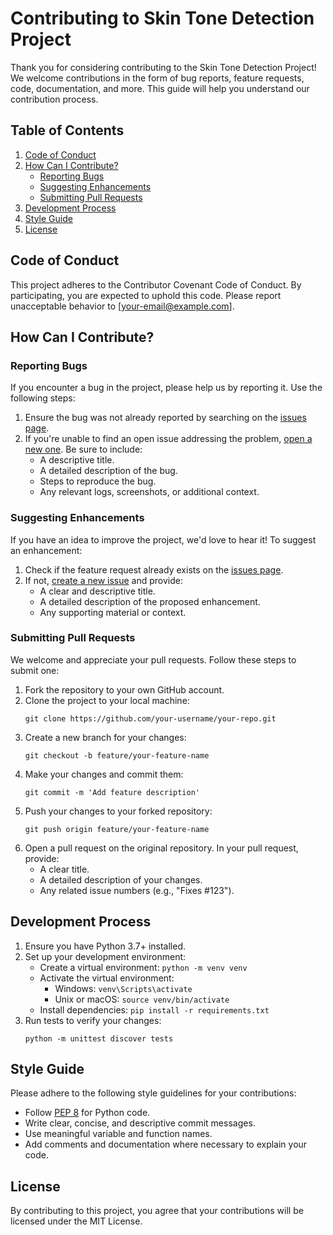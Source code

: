 
# Contributing to Skin Tone Detection Project

Thank you for considering contributing to the Skin Tone Detection Project! We welcome contributions in the form of bug reports, feature requests, code, documentation, and more. This guide will help you understand our contribution process.

## Table of Contents

1. [Code of Conduct](#code-of-conduct)
2. [How Can I Contribute?](#how-can-i-contribute)
   - [Reporting Bugs](#reporting-bugs)
   - [Suggesting Enhancements](#suggesting-enhancements)
   - [Submitting Pull Requests](#submitting-pull-requests)
3. [Development Process](#development-process)
4. [Style Guide](#style-guide)
5. [License](#license)

## Code of Conduct

This project adheres to the Contributor Covenant Code of Conduct. By participating, you are expected to uphold this code. Please report unacceptable behavior to [your-email@example.com].

## How Can I Contribute?

### Reporting Bugs

If you encounter a bug in the project, please help us by reporting it. Use the following steps:

1. Ensure the bug was not already reported by searching on the [issues page](https://github.com/your-repo/issues).
2. If you're unable to find an open issue addressing the problem, [open a new one](https://github.com/your-repo/issues/new). Be sure to include:
   - A descriptive title.
   - A detailed description of the bug.
   - Steps to reproduce the bug.
   - Any relevant logs, screenshots, or additional context.

### Suggesting Enhancements

If you have an idea to improve the project, we'd love to hear it! To suggest an enhancement:

1. Check if the feature request already exists on the [issues page](https://github.com/your-repo/issues).
2. If not, [create a new issue](https://github.com/your-repo/issues/new) and provide:
   - A clear and descriptive title.
   - A detailed description of the proposed enhancement.
   - Any supporting material or context.

### Submitting Pull Requests

We welcome and appreciate your pull requests. Follow these steps to submit one:

1. Fork the repository to your own GitHub account.
2. Clone the project to your local machine:
   ```
   git clone https://github.com/your-username/your-repo.git
   ```
3. Create a new branch for your changes:
   ```
   git checkout -b feature/your-feature-name
   ```
4. Make your changes and commit them:
   ```
   git commit -m 'Add feature description'
   ```
5. Push your changes to your forked repository:
   ```
   git push origin feature/your-feature-name
   ```
6. Open a pull request on the original repository. In your pull request, provide:
   - A clear title.
   - A detailed description of your changes.
   - Any related issue numbers (e.g., "Fixes #123").

## Development Process

1. Ensure you have Python 3.7+ installed.
2. Set up your development environment:
   - Create a virtual environment: `python -m venv venv`
   - Activate the virtual environment:
     - Windows: `venv\Scripts\activate`
     - Unix or macOS: `source venv/bin/activate`
   - Install dependencies: `pip install -r requirements.txt`
3. Run tests to verify your changes:
   ```
   python -m unittest discover tests
   ```

## Style Guide

Please adhere to the following style guidelines for your contributions:

- Follow [PEP 8](https://www.python.org/dev/peps/pep-0008/) for Python code.
- Write clear, concise, and descriptive commit messages.
- Use meaningful variable and function names.
- Add comments and documentation where necessary to explain your code.

## License

By contributing to this project, you agree that your contributions will be licensed under the MIT License.
